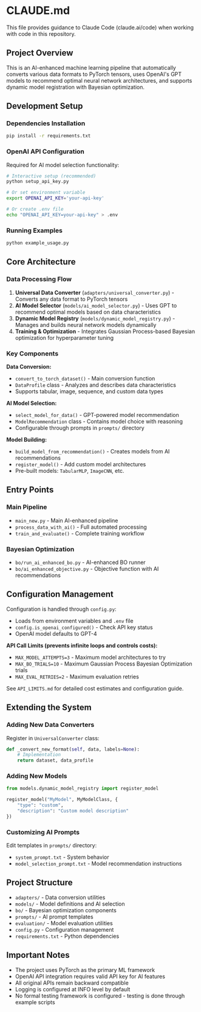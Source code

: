# CLAUDE.md

This file provides guidance to Claude Code (claude.ai/code) when working with code in this repository.

## Project Overview

This is an AI-enhanced machine learning pipeline that automatically converts various data formats to PyTorch tensors, uses OpenAI's GPT models to recommend optimal neural network architectures, and supports dynamic model registration with Bayesian optimization.

## Development Setup

### Dependencies Installation
```bash
pip install -r requirements.txt
```

### OpenAI API Configuration
Required for AI model selection functionality:
```bash
# Interactive setup (recommended)
python setup_api_key.py

# Or set environment variable
export OPENAI_API_KEY='your-api-key'

# Or create .env file
echo "OPENAI_API_KEY=your-api-key" > .env
```

### Running Examples
```bash
python example_usage.py
```

## Core Architecture

### Data Processing Flow
1. **Universal Data Converter** (`adapters/universal_converter.py`) - Converts any data format to PyTorch tensors
2. **AI Model Selector** (`models/ai_model_selector.py`) - Uses GPT to recommend optimal models based on data characteristics
3. **Dynamic Model Registry** (`models/dynamic_model_registry.py`) - Manages and builds neural network models dynamically
4. **Training & Optimization** - Integrates Gaussian Process-based Bayesian optimization for hyperparameter tuning

### Key Components

**Data Conversion:**
- `convert_to_torch_dataset()` - Main conversion function
- `DataProfile` class - Analyzes and describes data characteristics
- Supports tabular, image, sequence, and custom data types

**AI Model Selection:**
- `select_model_for_data()` - GPT-powered model recommendation
- `ModelRecommendation` class - Contains model choice with reasoning
- Configurable through prompts in `prompts/` directory

**Model Building:**
- `build_model_from_recommendation()` - Creates models from AI recommendations
- `register_model()` - Add custom model architectures
- Pre-built models: `TabularMLP`, `ImageCNN`, etc.

## Entry Points

### Main Pipeline
- `main_new.py` - Main AI-enhanced pipeline
- `process_data_with_ai()` - Full automated processing
- `train_and_evaluate()` - Complete training workflow

### Bayesian Optimization
- `bo/run_ai_enhanced_bo.py` - AI-enhanced BO runner
- `bo/ai_enhanced_objective.py` - Objective function with AI recommendations


## Configuration Management

Configuration is handled through `config.py`:
- Loads from environment variables and `.env` file
- `config.is_openai_configured()` - Check API key status
- OpenAI model defaults to GPT-4

**API Call Limits (prevents infinite loops and controls costs):**
- `MAX_MODEL_ATTEMPTS=3` - Maximum model architectures to try
- `MAX_BO_TRIALS=10` - Maximum Gaussian Process Bayesian Optimization trials
- `MAX_EVAL_RETRIES=2` - Maximum evaluation retries

See `API_LIMITS.md` for detailed cost estimates and configuration guide.

## Extending the System

### Adding New Data Converters
Register in `UniversalConverter` class:
```python
def _convert_new_format(self, data, labels=None):
    # Implementation
    return dataset, data_profile
```

### Adding New Models
```python
from models.dynamic_model_registry import register_model

register_model("MyModel", MyModelClass, {
    "type": "custom",
    "description": "Custom model description"
})
```

### Customizing AI Prompts
Edit templates in `prompts/` directory:
- `system_prompt.txt` - System behavior
- `model_selection_prompt.txt` - Model recommendation instructions

## Project Structure

- `adapters/` - Data conversion utilities
- `models/` - Model definitions and AI selection
- `bo/` - Bayesian optimization components  
- `prompts/` - AI prompt templates
- `evaluation/` - Model evaluation utilities
- `config.py` - Configuration management
- `requirements.txt` - Python dependencies

## Important Notes

- The project uses PyTorch as the primary ML framework
- OpenAI API integration requires valid API key for AI features
- All original APIs remain backward compatible
- Logging is configured at INFO level by default
- No formal testing framework is configured - testing is done through example scripts